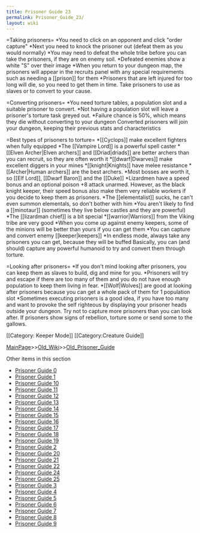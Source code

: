 ```yaml
---
title: Prisoner Guide 23
permalink: Prisoner_Guide_23/
layout: wiki
---
```

=Taking prisoners=
*You need to click on an opponent and click &quot;order capture&quot;
*Next you need to knock the prisoner out (defeat them as you would normally)
*You may need to defeat the whole tribe before you can take the prisoners, if they are on enemy soil.
*Defeated enemies show a white &quot;S&quot; over their image
*When you return to your dungeon map, the prisoners will appear in the recruits panel with any special requirements such as needing a [[prison]] for them
*Prisoners that are left injured for too long will die, so you need to get them in time.
 Take prisoners to use as slaves or to convert to your cause.

=Converting prisoners=
*You need torture tables, a population slot and a suitable prisoner to convert.
*Not having a population slot will leave a prisoner's torture task greyed out.
*Failure chance is 50%, which means they die without converting to your dungeon
 Converted prisoners will join your dungeon, keeping their previous stats and characteristics

=Best types of prisoners to torture= 
*[[Cyclops]] make excellent fighters when fully equipped
*The [[Vampire Lord]] is a powerful spell caster
*[[Elven Archer|Elven archers]] and [[Driad|driads]] are better archers than you can recruit, so they are often worth it
*[[dwarf|Dwarves]] make excellent diggers in your mines
*[[knight|Knights]] have melee resistance
*[[Archer|Human archers]] are the best archers.
*Most bosses are worth it, so [[Elf Lord]], [[Dwarf Baron]] and the [[Duke]]
*Lizardmen have a speed bonus and an optional poison +8 attack unarmed. However, as the black knight keeper, their speed bonus also make them very reliable workers if you decide to keep them as prisoners. 
*The [[elementalist]] sucks, he can't even summon elementals, so don't bother with him
*You aren't likely to find a [[minotaur]] (sometimes they live below castles and they are powerful)
*The [[lizardman chief]] is a bit special
*[[warrior|Warriors]] from the Viking tribe are very good
*When you come up against enemy keepers, some of the minions will be better than yours if you can get them
*You can capture and convert enemy [[keeper|keepers]]
*In endless mode, always take any prisoners you can get, because they will be buffed
 Basically, you can (and should) capture any powerful humanoid to try and convert them through torture.

=Looking after prisoners=
*If you don't mind looking after prisoners, you can keep them as slaves to build, dig and mine for you.
*Prisoners will try and escape if there are too many of them and you do not have enough population to keep them living in fear.
*[[Wolf|Wolves]] are good at looking after prisoners because you can get a whole pack of them for 1 population slot
*Sometimes executing prisoners is a good idea, if you have too many and want to provoke the self righteous by displaying your prisoner heads outside your dungeon.
 Try not to capture more prisoners than you can look after.
 If prisoners show signs of rebellion, torture some or send some to the gallows.

[[Category: Keeper Mode]]
[[Category:Creature Guide]]

[MainPage](/keeperrl_wiki/ "wikilink")>>[Old_Wiki](/keeperrl_wiki/Old_Wiki "wikilink")>>[Old_Prisoner_Guide](/keeperrl_wiki/Old_Prisoner_Guide "wikilink")

Other items in this section
-    [Prisoner Guide 0](/keeperrl_wiki/Prisoner_Guide_0 "wikilink")
-    [Prisoner Guide 1](/keeperrl_wiki/Prisoner_Guide_1 "wikilink")
-    [Prisoner Guide 10](/keeperrl_wiki/Prisoner_Guide_10 "wikilink")
-    [Prisoner Guide 11](/keeperrl_wiki/Prisoner_Guide_11 "wikilink")
-    [Prisoner Guide 12](/keeperrl_wiki/Prisoner_Guide_12 "wikilink")
-    [Prisoner Guide 13](/keeperrl_wiki/Prisoner_Guide_13 "wikilink")
-    [Prisoner Guide 14](/keeperrl_wiki/Prisoner_Guide_14 "wikilink")
-    [Prisoner Guide 15](/keeperrl_wiki/Prisoner_Guide_15 "wikilink")
-    [Prisoner Guide 16](/keeperrl_wiki/Prisoner_Guide_16 "wikilink")
-    [Prisoner Guide 17](/keeperrl_wiki/Prisoner_Guide_17 "wikilink")
-    [Prisoner Guide 18](/keeperrl_wiki/Prisoner_Guide_18 "wikilink")
-    [Prisoner Guide 19](/keeperrl_wiki/Prisoner_Guide_19 "wikilink")
-    [Prisoner Guide 2](/keeperrl_wiki/Prisoner_Guide_2 "wikilink")
-    [Prisoner Guide 20](/keeperrl_wiki/Prisoner_Guide_20 "wikilink")
-    [Prisoner Guide 21](/keeperrl_wiki/Prisoner_Guide_21 "wikilink")
-    [Prisoner Guide 22](/keeperrl_wiki/Prisoner_Guide_22 "wikilink")
-    [Prisoner Guide 24](/keeperrl_wiki/Prisoner_Guide_24 "wikilink")
-    [Prisoner Guide 25](/keeperrl_wiki/Prisoner_Guide_25 "wikilink")
-    [Prisoner Guide 3](/keeperrl_wiki/Prisoner_Guide_3 "wikilink")
-    [Prisoner Guide 4](/keeperrl_wiki/Prisoner_Guide_4 "wikilink")
-    [Prisoner Guide 5](/keeperrl_wiki/Prisoner_Guide_5 "wikilink")
-    [Prisoner Guide 6](/keeperrl_wiki/Prisoner_Guide_6 "wikilink")
-    [Prisoner Guide 7](/keeperrl_wiki/Prisoner_Guide_7 "wikilink")
-    [Prisoner Guide 8](/keeperrl_wiki/Prisoner_Guide_8 "wikilink")
-    [Prisoner Guide 9](/keeperrl_wiki/Prisoner_Guide_9 "wikilink")
